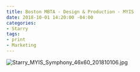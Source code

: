 ```yaml
---
title: Boston MBTA - Design & Production - MYIS
date: 2018-10-01 14:20:00 -04:00
categories:
- Starry
tags:
- print
- Marketing
---
```


![Starry_MYIS_Symphony_46x60_201810106.jpg](/uploads/Starry_MYIS_Symphony_46x60_201810106.jpg)